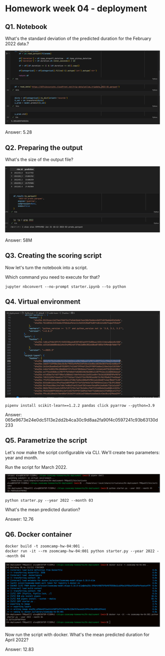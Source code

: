 # Homework week 04 - deployment

## Q1. Notebook

What's the standard deviation of the predicted duration for the February 2022 data.?

![](./screenshots/01.PNG)

Answer: 5.28

## Q2. Preparing the output

What's the size of the output file?

![](./screenshots/02.PNG)

Answer: 58M


## Q3. Creating the scoring script

Now let's turn the notebook into a script. 

Which command you need to execute for that?

```
jupyter nbconvert --no-prompt starter.ipynb --to python
```

## Q4. Virtual environment

![](./screenshots/04.PNG)
```
pipenv install scikit-learn==1.2.2 pandas click pyarrow --python=3.9
```

Answer: 065e9673e24e0dc5113e2dd2b4ca30c9d8aa2fa90f4c0597241c93b63130d233


## Q5. Parametrize the script

Let's now make the script configurable via CLI. We'll create two 
parameters: year and month.

Run the script for March 2022. 

![](./screenshots/05.PNG)
```
python starter.py --year 2022 --month 03
```

What's the mean predicted duration? 

Answer: 12.76


## Q6. Docker container 

```
docker build -t zoomcamp-hw-04:001 .
docker run -it --rm zoomcamp-hw-04:001 python starter.py --year 2022 --month 04
```
![](./screenshots/06.PNG)
 
Now run the script with docker. What's the mean predicted duration
for April 2022? 

Answer: 12.83
